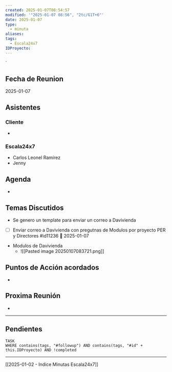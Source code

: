 ```yaml
---
created: 2025-01-07T08:54:57
modified: '"2025-01-07 08:56", "2tc/G1T+6"'
date: 2025-01-07
type:
  - minuta
aliases: 
tags:
  - Escala24x7
IDProyecto: 
---
```


`


## Fecha de Reunion
2025-01-07

## Asistentes

### Cliente
* 
### Escala24x7
- Carlos Leonel Ramírez
-  Jenny

## Agenda
* 
## Temas Discutidos
*  Se genero un template para enviar un correo a Davivienda 
* [ ] Enviar correo a Davivienda con pregutnas de Modulos por proyecto PER y Directores #id11236 📅 2025-01-07 

* Modulos de Davivienda
	- ![[Pasted image 20250107083721.png]]
	

## Puntos de Acción acordados
- 

## Proxima Reunión
*   

--- 
## Pendientes

```dataview
TASK
WHERE contains(tags, "#followup") AND contains(tags, "#id" + this.IDProyecto) AND !completed
```

---
[[2025-01-02 - Indice Minutas Escala24x7]]
